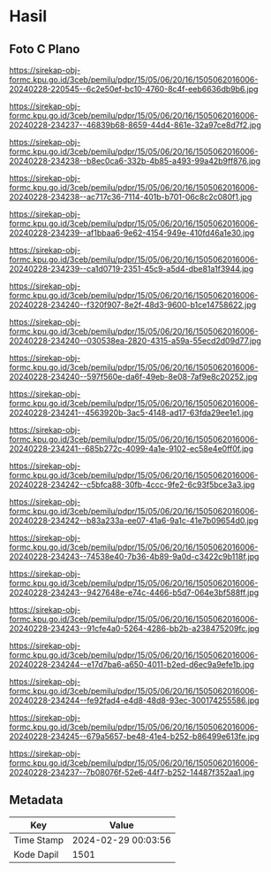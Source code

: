 # Hasil

## Foto C Plano

https://sirekap-obj-formc.kpu.go.id/3ceb/pemilu/pdpr/15/05/06/20/16/1505062016006-20240228-220545--6c2e50ef-bc10-4760-8c4f-eeb6636db9b6.jpg

https://sirekap-obj-formc.kpu.go.id/3ceb/pemilu/pdpr/15/05/06/20/16/1505062016006-20240228-234237--46839b68-8659-44d4-861e-32a97ce8d7f2.jpg

https://sirekap-obj-formc.kpu.go.id/3ceb/pemilu/pdpr/15/05/06/20/16/1505062016006-20240228-234238--b8ec0ca6-332b-4b85-a493-99a42b9ff876.jpg

https://sirekap-obj-formc.kpu.go.id/3ceb/pemilu/pdpr/15/05/06/20/16/1505062016006-20240228-234238--ac717c36-7114-401b-b701-06c8c2c080f1.jpg

https://sirekap-obj-formc.kpu.go.id/3ceb/pemilu/pdpr/15/05/06/20/16/1505062016006-20240228-234239--af1bbaa6-9e62-4154-949e-410fd46a1e30.jpg

https://sirekap-obj-formc.kpu.go.id/3ceb/pemilu/pdpr/15/05/06/20/16/1505062016006-20240228-234239--ca1d0719-2351-45c9-a5d4-dbe81a1f3944.jpg

https://sirekap-obj-formc.kpu.go.id/3ceb/pemilu/pdpr/15/05/06/20/16/1505062016006-20240228-234240--f320f907-8e2f-48d3-9600-b1ce14758622.jpg

https://sirekap-obj-formc.kpu.go.id/3ceb/pemilu/pdpr/15/05/06/20/16/1505062016006-20240228-234240--030538ea-2820-4315-a59a-55ecd2d09d77.jpg

https://sirekap-obj-formc.kpu.go.id/3ceb/pemilu/pdpr/15/05/06/20/16/1505062016006-20240228-234240--597f560e-da6f-49eb-8e08-7af9e8c20252.jpg

https://sirekap-obj-formc.kpu.go.id/3ceb/pemilu/pdpr/15/05/06/20/16/1505062016006-20240228-234241--4563920b-3ac5-4148-ad17-63fda29ee1e1.jpg

https://sirekap-obj-formc.kpu.go.id/3ceb/pemilu/pdpr/15/05/06/20/16/1505062016006-20240228-234241--685b272c-4099-4a1e-9102-ec58e4e0ff0f.jpg

https://sirekap-obj-formc.kpu.go.id/3ceb/pemilu/pdpr/15/05/06/20/16/1505062016006-20240228-234242--c5bfca88-30fb-4ccc-9fe2-6c93f5bce3a3.jpg

https://sirekap-obj-formc.kpu.go.id/3ceb/pemilu/pdpr/15/05/06/20/16/1505062016006-20240228-234242--b83a233a-ee07-41a6-9a1c-41e7b09654d0.jpg

https://sirekap-obj-formc.kpu.go.id/3ceb/pemilu/pdpr/15/05/06/20/16/1505062016006-20240228-234243--74538e40-7b36-4b89-9a0d-c3422c9b118f.jpg

https://sirekap-obj-formc.kpu.go.id/3ceb/pemilu/pdpr/15/05/06/20/16/1505062016006-20240228-234243--9427648e-e74c-4466-b5d7-064e3bf588ff.jpg

https://sirekap-obj-formc.kpu.go.id/3ceb/pemilu/pdpr/15/05/06/20/16/1505062016006-20240228-234243--91cfe4a0-5264-4286-bb2b-a238475209fc.jpg

https://sirekap-obj-formc.kpu.go.id/3ceb/pemilu/pdpr/15/05/06/20/16/1505062016006-20240228-234244--e17d7ba6-a650-4011-b2ed-d6ec9a9efe1b.jpg

https://sirekap-obj-formc.kpu.go.id/3ceb/pemilu/pdpr/15/05/06/20/16/1505062016006-20240228-234244--fe92fad4-e4d8-48d8-93ec-300174255586.jpg

https://sirekap-obj-formc.kpu.go.id/3ceb/pemilu/pdpr/15/05/06/20/16/1505062016006-20240228-234245--679a5657-be48-41e4-b252-b86499e613fe.jpg

https://sirekap-obj-formc.kpu.go.id/3ceb/pemilu/pdpr/15/05/06/20/16/1505062016006-20240228-234237--7b08076f-52e6-44f7-b252-14487f352aa1.jpg


## Metadata

| Key        | Value               |
| ---------- | ------------------- |
| Time Stamp | 2024-02-29 00:03:56 |
| Kode Dapil | 1501                |



